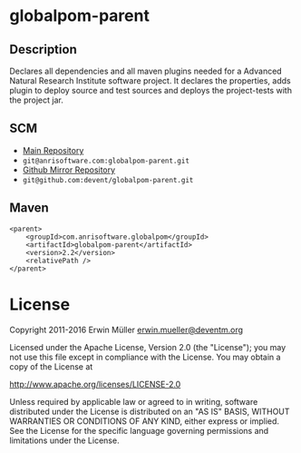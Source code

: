 # globalpom-parent

## Description

Declares all dependencies and all maven plugins needed for a
Advanced Natural Research Institute software
project. It declares the properties, adds plugin to deploy
source and test sources and deploys the project-tests with the project jar.

## SCM

* [Main Repository](https://anrisoftware.com/projects/projects/globalpom/repository)
* `git@anrisoftware.com:globalpom-parent.git`
* [Github Mirror Repository](https://github.com/devent/globalpom-parent)
* `git@github.com:devent/globalpom-parent.git`

## Maven

```
<parent>
    <groupId>com.anrisoftware.globalpom</groupId>
    <artifactId>globalpom-parent</artifactId>
    <version>2.2</version>
    <relativePath />
</parent>
```

# License

Copyright 2011-2016 Erwin Müller <erwin.mueller@deventm.org>

Licensed under the Apache License, Version 2.0 (the "License");
you may not use this file except in compliance with the License.
You may obtain a copy of the License at

http://www.apache.org/licenses/LICENSE-2.0

Unless required by applicable law or agreed to in writing, software
distributed under the License is distributed on an "AS IS" BASIS,
WITHOUT WARRANTIES OR CONDITIONS OF ANY KIND, either express or implied.
See the License for the specific language governing permissions and
limitations under the License.
